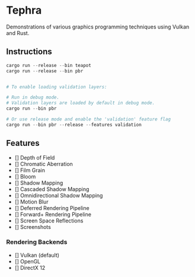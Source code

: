 # Tephra

Demonstrations of various graphics programming techniques using Vulkan and Rust.

## Instructions

```powershell
cargo run --release --bin teapot
cargo run --release --bin pbr


# To enable loading validation layers:

# Run in debug mode.
# Validation layers are loaded by default in debug mode.
cargo run --bin pbr

# Or use release mode and enable the 'validation' feature flag
cargo run --bin pbr --release --features validation
```

## Features

- [] Depth of Field
- [] Chromatic Aberration
- [] Film Grain
- [] Bloom
- [] Shadow Mapping
- [] Cascaded Shadow Mapping
- [] Omnidirectional Shadow Mapping
- [] Motion Blur
- [] Deferred Rendering Pipeline
- [] Forward+ Rendering Pipeline
- [] Screen Space Reflections
- [] Screenshots

### Rendering Backends

- [] Vulkan (default)
- [] OpenGL
- [] DirectX 12

